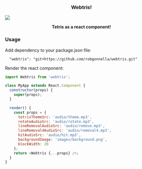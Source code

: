 ### <p style="text-align: center;">Webtris!</p>

![](./static/resources/tetris-icon2.png)

**<p style="text-align: center;">Tetris as a react component!</p>**

### Usage

Add dependency to your package.json file:

```
  "webtris": "git+https://github.com/robgonnella/webtris.git"
```

Render the react component:

```javascript
import Webtris from 'webtris';

class MyApp extends React.Component {
  constructor(props) {
    super(props);
  }

  render() {
    const props = {
      tetrisThemeSrc: 'audio/theme.mp3',
      rotateAudioSrc: 'audio/rotate.mp3',
      lineRemovalAudioSrc: 'audio/remove.mp3',
      lineRemoval4AudioSrc: 'audio/removal4.mp3',
      hitAudioSrc: 'audio/hit.mp3',
      backgroundImage: 'images/background.png',
      blockWidth: 20
    };
    return <Webtris {...props} />;
  }
}
```

